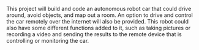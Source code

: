 This project will build and code an autonomous robot car that could drive around, avoid objects, and map out a room. An option to drive and control the car remotely over the internet will also be provided. This robot could also have some different functions added to it, such as taking pictures or recording a video and sending the results to the remote device that is controlling or monitoring the car.
